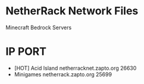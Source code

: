 # NetherRack Network Files
Minecraft Bedrock Servers
# IP PORT
- [HOT] Acid Island
netherracknet.zapto.org 26630
- Minigames
netherrack.zapto.org 25699
